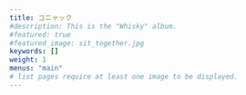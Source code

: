 ```yaml
---
title: コニャック
#description: This is the "Whisky" album.
#featured: true
#featured_image: sit_together.jpg
keywords: []
weight: 1
menus: "main"
# list pages require at least one image to be displayed.
---
```

